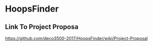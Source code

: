 # HoopsFinder

## Link To Project Proposa
https://github.com/deco3500-2017/HoopsFinder/wiki/Project-Proposal
